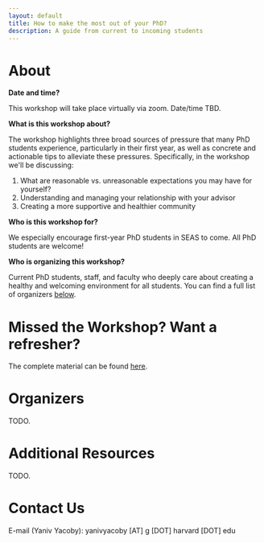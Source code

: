 ```yaml
---
layout: default
title: How to make the most out of your PhD?
description: A guide from current to incoming students
---
```



# About

**Date and time?**

This workshop will take place virtually via zoom. Date/time TBD.

**What is this workshop about?**

The workshop highlights three broad sources of pressure that many PhD students experience, 
particularly in their first year,
as well as concrete and actionable tips to alleviate these pressures.
Specifically, in the workshop we'll be discussing:
1. What are reasonable vs. unreasonable expectations you may have for yourself?
2. Understanding and managing your relationship with your advisor
3. Creating a more supportive and healthier community

**Who is this workshop for?**

We especially encourage first-year PhD students in SEAS to come. All PhD students are welcome!

**Who is organizing this workshop?**

Current PhD students, staff, and faculty who deeply care about
creating a healthy and welcoming environment for all students. 
You can find a full list of organizers [below](#organizers).


# Missed the Workshop? Want a refresher?

The complete material can be found [here](./guide.html).


# Organizers    

TODO.


# Additional Resources

TODO.


# Contact Us

E-mail (Yaniv Yacoby): yanivyacoby [AT] g [DOT] harvard [DOT] edu
